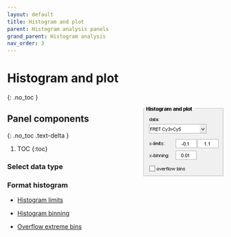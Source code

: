 ```yaml
---
layout: default
title: Histogram and plot
parent: Histogram analysis panels
grand_parent: Histogram analysis
nav_order: 3
---
```


# Histogram and plot
{: .no_toc }

<a href="../../assets/images/HA-panel-plot.png"><img src="../../assets/images/HA-panel-plot.png" style="float:right; max-width: 200px; margin-left: 15px;"/></a>

## Panel components
{: .no_toc .text-delta }

1. TOC
{:toc}

### Select data type

### Format histogram

* <u>Histogram limits</u>

* <u>Histogram binning</u>

* <u>Overflow extreme bins</u>
